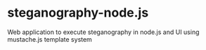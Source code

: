 # steganography-node.js
Web application to execute steganography in node.js and UI using mustache.js template system
